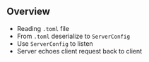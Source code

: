 Overview
--------

- Reading `.toml` file
- From `.toml` deserialize to `ServerConfig` 
- Use `ServerConfig` to listen
- Server echoes client request back to client

